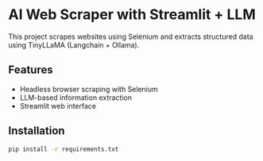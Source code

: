 # AI Web Scraper with Streamlit + LLM

This project scrapes websites using Selenium and extracts structured data using TinyLLaMA (Langchain + Ollama).

## Features
- Headless browser scraping with Selenium
- LLM-based information extraction
- Streamlit web interface

## Installation
```bash
pip install -r requirements.txt
